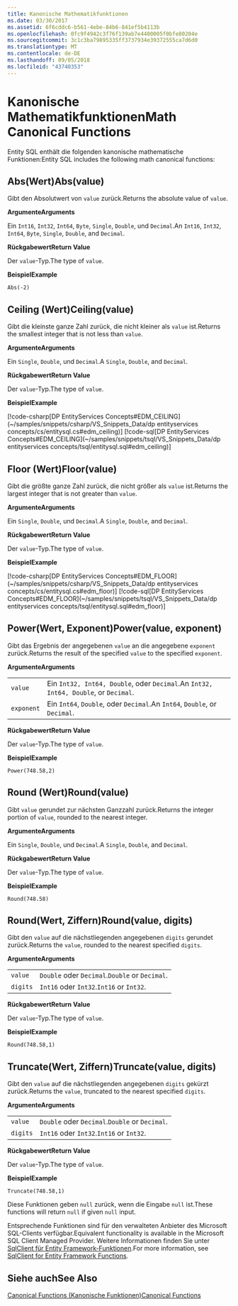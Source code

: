 ```yaml
---
title: Kanonische Mathematikfunktionen
ms.date: 03/30/2017
ms.assetid: 6f6cddc6-b561-4ebe-84b6-841ef5b4113b
ms.openlocfilehash: 0fc9f4942c3f76f139ab7e4400005f0bfe80204e
ms.sourcegitcommit: 3c1c3ba79895335ff3737934e39372555ca7d6d0
ms.translationtype: MT
ms.contentlocale: de-DE
ms.lasthandoff: 09/05/2018
ms.locfileid: "43740353"
---
```

# <a name="math-canonical-functions"></a><span data-ttu-id="3e431-102">Kanonische Mathematikfunktionen</span><span class="sxs-lookup"><span data-stu-id="3e431-102">Math Canonical Functions</span></span>

<span data-ttu-id="3e431-103">Entity SQL enthält die folgenden kanonische mathematische Funktionen:</span><span class="sxs-lookup"><span data-stu-id="3e431-103">Entity SQL includes the following math canonical functions:</span></span>
  
## <a name="absvalue"></a><span data-ttu-id="3e431-104">Abs(Wert)</span><span class="sxs-lookup"><span data-stu-id="3e431-104">Abs(value)</span></span>

<span data-ttu-id="3e431-105">Gibt den Absolutwert von `value` zurück.</span><span class="sxs-lookup"><span data-stu-id="3e431-105">Returns the absolute value of `value`.</span></span>

<span data-ttu-id="3e431-106">**Argumente**</span><span class="sxs-lookup"><span data-stu-id="3e431-106">**Arguments**</span></span>

<span data-ttu-id="3e431-107">Ein `Int16`, `Int32`, `Int64`, `Byte`, `Single`, `Double`, und `Decimal`.</span><span class="sxs-lookup"><span data-stu-id="3e431-107">An `Int16`, `Int32`, `Int64`, `Byte`, `Single`, `Double`, and `Decimal`.</span></span>

<span data-ttu-id="3e431-108">**Rückgabewert**</span><span class="sxs-lookup"><span data-stu-id="3e431-108">**Return Value**</span></span>

<span data-ttu-id="3e431-109">Der `value`-Typ.</span><span class="sxs-lookup"><span data-stu-id="3e431-109">The type of `value`.</span></span>

<span data-ttu-id="3e431-110">**Beispiel**</span><span class="sxs-lookup"><span data-stu-id="3e431-110">**Example**</span></span>

`Abs(-2)`

## <a name="ceilingvalue"></a><span data-ttu-id="3e431-111">Ceiling (Wert)</span><span class="sxs-lookup"><span data-stu-id="3e431-111">Ceiling(value)</span></span>

<span data-ttu-id="3e431-112">Gibt die kleinste ganze Zahl zurück, die nicht kleiner als `value` ist.</span><span class="sxs-lookup"><span data-stu-id="3e431-112">Returns the smallest integer that is not less than `value`.</span></span>

<span data-ttu-id="3e431-113">**Argumente**</span><span class="sxs-lookup"><span data-stu-id="3e431-113">**Arguments**</span></span>

<span data-ttu-id="3e431-114">Ein `Single`, `Double`, und `Decimal`.</span><span class="sxs-lookup"><span data-stu-id="3e431-114">A `Single`, `Double`, and `Decimal`.</span></span>

<span data-ttu-id="3e431-115">**Rückgabewert**</span><span class="sxs-lookup"><span data-stu-id="3e431-115">**Return Value**</span></span>

<span data-ttu-id="3e431-116">Der `value`-Typ.</span><span class="sxs-lookup"><span data-stu-id="3e431-116">The type of `value`.</span></span>

<span data-ttu-id="3e431-117">**Beispiel**</span><span class="sxs-lookup"><span data-stu-id="3e431-117">**Example**</span></span>

[!code-csharp[DP EntityServices Concepts#EDM_CEILING](~/samples/snippets/csharp/VS_Snippets_Data/dp entityservices concepts/cs/entitysql.cs#edm_ceiling)]
[!code-sql[DP EntityServices Concepts#EDM_CEILING](~/samples/snippets/tsql/VS_Snippets_Data/dp entityservices concepts/tsql/entitysql.sql#edm_ceiling)]

## <a name="floorvalue"></a><span data-ttu-id="3e431-118">Floor (Wert)</span><span class="sxs-lookup"><span data-stu-id="3e431-118">Floor(value)</span></span>

<span data-ttu-id="3e431-119">Gibt die größte ganze Zahl zurück, die nicht größer als `value` ist.</span><span class="sxs-lookup"><span data-stu-id="3e431-119">Returns the largest integer that is not greater than `value`.</span></span>

<span data-ttu-id="3e431-120">**Argumente**</span><span class="sxs-lookup"><span data-stu-id="3e431-120">**Arguments**</span></span>

<span data-ttu-id="3e431-121">Ein `Single`, `Double`, und `Decimal`.</span><span class="sxs-lookup"><span data-stu-id="3e431-121">A `Single`, `Double`, and `Decimal`.</span></span>

<span data-ttu-id="3e431-122">**Rückgabewert**</span><span class="sxs-lookup"><span data-stu-id="3e431-122">**Return Value**</span></span>

<span data-ttu-id="3e431-123">Der `value`-Typ.</span><span class="sxs-lookup"><span data-stu-id="3e431-123">The type of `value`.</span></span>

<span data-ttu-id="3e431-124">**Beispiel**</span><span class="sxs-lookup"><span data-stu-id="3e431-124">**Example**</span></span>

[!code-csharp[DP EntityServices Concepts#EDM_FLOOR](~/samples/snippets/csharp/VS_Snippets_Data/dp entityservices concepts/cs/entitysql.cs#edm_floor)]
[!code-sql[DP EntityServices Concepts#EDM_FLOOR](~/samples/snippets/tsql/VS_Snippets_Data/dp entityservices concepts/tsql/entitysql.sql#edm_floor)]

## <a name="powervalue-exponent"></a><span data-ttu-id="3e431-125">Power(Wert, Exponent)</span><span class="sxs-lookup"><span data-stu-id="3e431-125">Power(value, exponent)</span></span>

<span data-ttu-id="3e431-126">Gibt das Ergebnis der angegebenen `value` an die angegebene `exponent` zurück.</span><span class="sxs-lookup"><span data-stu-id="3e431-126">Returns the result of the specified `value` to the specified `exponent`.</span></span>

<span data-ttu-id="3e431-127">**Argumente**</span><span class="sxs-lookup"><span data-stu-id="3e431-127">**Arguments**</span></span>

|  |  |
|--|--|
|`value` | <span data-ttu-id="3e431-128">Ein `Int32, Int64, Double`, oder `Decimal`.</span><span class="sxs-lookup"><span data-stu-id="3e431-128">An `Int32, Int64, Double`, or `Decimal`.</span></span> |
|`exponent` | <span data-ttu-id="3e431-129">Ein `Int64`, `Double`, oder `Decimal`.</span><span class="sxs-lookup"><span data-stu-id="3e431-129">An `Int64`, `Double`, or `Decimal`.</span></span> |

<span data-ttu-id="3e431-130">**Rückgabewert**</span><span class="sxs-lookup"><span data-stu-id="3e431-130">**Return Value**</span></span>

<span data-ttu-id="3e431-131">Der `value`-Typ.</span><span class="sxs-lookup"><span data-stu-id="3e431-131">The type of `value`.</span></span>

<span data-ttu-id="3e431-132">**Beispiel**</span><span class="sxs-lookup"><span data-stu-id="3e431-132">**Example**</span></span>

`Power(748.58,2)`

## <a name="roundvalue"></a><span data-ttu-id="3e431-133">Round (Wert)</span><span class="sxs-lookup"><span data-stu-id="3e431-133">Round(value)</span></span>

<span data-ttu-id="3e431-134">Gibt `value` gerundet zur nächsten Ganzzahl zurück.</span><span class="sxs-lookup"><span data-stu-id="3e431-134">Returns the integer portion of `value`, rounded to the nearest integer.</span></span>

<span data-ttu-id="3e431-135">**Argumente**</span><span class="sxs-lookup"><span data-stu-id="3e431-135">**Arguments**</span></span>

<span data-ttu-id="3e431-136">Ein `Single`, `Double`, und `Decimal`.</span><span class="sxs-lookup"><span data-stu-id="3e431-136">A `Single`, `Double`, and `Decimal`.</span></span>

<span data-ttu-id="3e431-137">**Rückgabewert**</span><span class="sxs-lookup"><span data-stu-id="3e431-137">**Return Value**</span></span>

<span data-ttu-id="3e431-138">Der `value`-Typ.</span><span class="sxs-lookup"><span data-stu-id="3e431-138">The type of `value`.</span></span>

<span data-ttu-id="3e431-139">**Beispiel**</span><span class="sxs-lookup"><span data-stu-id="3e431-139">**Example**</span></span>

`Round(748.58)`

## <a name="roundvalue-digits"></a><span data-ttu-id="3e431-140">Round(Wert, Ziffern)</span><span class="sxs-lookup"><span data-stu-id="3e431-140">Round(value, digits)</span></span>

<span data-ttu-id="3e431-141">Gibt den `value` auf die nächstliegenden angegebenen `digits` gerundet zurück.</span><span class="sxs-lookup"><span data-stu-id="3e431-141">Returns the `value`, rounded to the nearest specified `digits`.</span></span>

<span data-ttu-id="3e431-142">**Argumente**</span><span class="sxs-lookup"><span data-stu-id="3e431-142">**Arguments**</span></span>

|  |  |
|--|--|
|`value`|<span data-ttu-id="3e431-143">`Double` oder `Decimal`.</span><span class="sxs-lookup"><span data-stu-id="3e431-143">`Double` or `Decimal`.</span></span>|
|`digits`|<span data-ttu-id="3e431-144">`Int16` oder `Int32`.</span><span class="sxs-lookup"><span data-stu-id="3e431-144">`Int16` or `Int32`.</span></span>|

<span data-ttu-id="3e431-145">**Rückgabewert**</span><span class="sxs-lookup"><span data-stu-id="3e431-145">**Return Value**</span></span>

<span data-ttu-id="3e431-146">Der `value`-Typ.</span><span class="sxs-lookup"><span data-stu-id="3e431-146">The type of `value`.</span></span>

<span data-ttu-id="3e431-147">**Beispiel**</span><span class="sxs-lookup"><span data-stu-id="3e431-147">**Example**</span></span>

`Round(748.58,1)`

## <a name="truncatevalue-digits"></a><span data-ttu-id="3e431-148">Truncate(Wert, Ziffern)</span><span class="sxs-lookup"><span data-stu-id="3e431-148">Truncate(value, digits)</span></span>

<span data-ttu-id="3e431-149">Gibt den `value` auf die nächstliegenden angegebenen `digits` gekürzt zurück.</span><span class="sxs-lookup"><span data-stu-id="3e431-149">Returns the `value`, truncated to the nearest specified `digits`.</span></span>

<span data-ttu-id="3e431-150">**Argumente**</span><span class="sxs-lookup"><span data-stu-id="3e431-150">**Arguments**</span></span>

|  |  |
|--|--|
|`value`|<span data-ttu-id="3e431-151">`Double` oder `Decimal`.</span><span class="sxs-lookup"><span data-stu-id="3e431-151">`Double` or `Decimal`.</span></span>|
|`digits`|<span data-ttu-id="3e431-152">`Int16` oder `Int32`.</span><span class="sxs-lookup"><span data-stu-id="3e431-152">`Int16` or `Int32`.</span></span>|

<span data-ttu-id="3e431-153">**Rückgabewert**</span><span class="sxs-lookup"><span data-stu-id="3e431-153">**Return Value**</span></span>

<span data-ttu-id="3e431-154">Der `value`-Typ.</span><span class="sxs-lookup"><span data-stu-id="3e431-154">The type of `value`.</span></span>

<span data-ttu-id="3e431-155">**Beispiel**</span><span class="sxs-lookup"><span data-stu-id="3e431-155">**Example**</span></span>

`Truncate(748.58,1)`  
  
 <span data-ttu-id="3e431-156">Diese Funktionen geben `null` zurück, wenn die Eingabe `null` ist.</span><span class="sxs-lookup"><span data-stu-id="3e431-156">These functions will return `null` if given `null` input.</span></span>  
  
 <span data-ttu-id="3e431-157">Entsprechende Funktionen sind für den verwalteten Anbieter des Microsoft SQL-Clients verfügbar.</span><span class="sxs-lookup"><span data-stu-id="3e431-157">Equivalent functionality is available in the Microsoft SQL Client Managed Provider.</span></span> <span data-ttu-id="3e431-158">Weitere Informationen finden Sie unter [SqlClient für Entity Framework-Funktionen](../../../../../../docs/framework/data/adonet/ef/sqlclient-for-ef-functions.md).</span><span class="sxs-lookup"><span data-stu-id="3e431-158">For more information, see [SqlClient for Entity Framework Functions](../../../../../../docs/framework/data/adonet/ef/sqlclient-for-ef-functions.md).</span></span>  
  
## <a name="see-also"></a><span data-ttu-id="3e431-159">Siehe auch</span><span class="sxs-lookup"><span data-stu-id="3e431-159">See Also</span></span>  
 [<span data-ttu-id="3e431-160">Canonical Functions (Kanonische Funktionen)</span><span class="sxs-lookup"><span data-stu-id="3e431-160">Canonical Functions</span></span>](../../../../../../docs/framework/data/adonet/ef/language-reference/canonical-functions.md)
